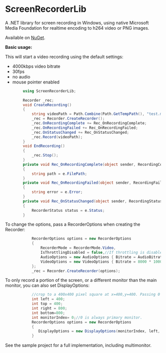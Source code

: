 # ScreenRecorderLib
A .NET library for screen recording in Windows, using native Microsoft Media Foundation for realtime encoding to h264 video or PNG images.

Available on [NuGet](https://www.nuget.org/packages/ScreenRecorderLib/).

**Basic usage:**

This will start a video recording using the default settings:
* 4000kbps video bitrate
* 30fps
* no audio
* mouse pointer enabled

```csharp
        using ScreenRecorderLib;
        
        Recorder _rec;
        void CreateRecording()
        {
            string videoPath = Path.Combine(Path.GetTempPath(), "test.mp4");
            _rec = Recorder.CreateRecorder();
            _rec.OnRecordingComplete += Rec_OnRecordingComplete;
            _rec.OnRecordingFailed += Rec_OnRecordingFailed;
            _rec.OnStatusChanged += Rec_OnStatusChanged;
            _rec.Record(videoPath);
        }
        void EndRecording()
        {
            _rec.Stop(); 
        }
        private void Rec_OnRecordingComplete(object sender, RecordingCompleteEventArgs e)
        {
            string path = e.FilePath;
        }
        private void Rec_OnRecordingFailed(object sender, RecordingFailedEventArgs e)
        {
            string error = e.Error;
        }
        private void Rec_OnStatusChanged(object sender, RecordingStatusEventArgs e)
        {
            RecorderStatus status = e.Status;
        }
```

To change the options, pass a RecorderOptions when creating the Recorder:

```csharp
            RecorderOptions options = new RecorderOptions
            {
                RecorderMode = RecorderMode.Video,
                IsThrottlingDisabled = false,//If throttling is disabled, out of memory exceptions may eventually crash the program, depending on how much RAM your system has.
                AudioOptions = new AudioOptions { Bitrate = AudioBitrate.bitrate_128kbps, Channels = AudioChannels.Stereo, IsAudioEnabled = true },
                VideoOptions = new VideoOptions { Bitrate = 8000 * 1000, Framerate = 60, IsMousePointerEnabled = true, IsFixedFramerate = true }
            };
            _rec = Recorder.CreateRecorder(options);
```

To only record a portion of the screen, or a different monitor than the main monitor, you can also set DisplayOptions:
```csharp
            //crop to a 400x400 pixel square at x=400,y=400. Passing 0 for these values will default to full screen recording.
            int left = 400;
            int top = 400;
            int right = 800;
            int bottom=800;
            int monitorIndex= 0;//0 is always primary monitor.
            RecorderOptions options = new RecorderOptions
            {
               DisplayOptions = new DisplayOptions(monitorIndex, left, top, right, bottom)
            }
```

See the sample project for a full implementation, including multimonitor.

